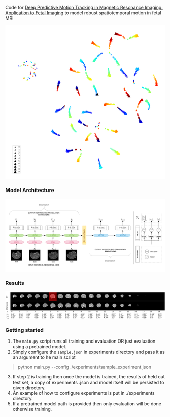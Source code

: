 Code for [Deep Predictive Motion Tracking in Magnetic Resonance Imaging: Application to Fetal Imaging](https://arxiv.org/abs/1909.11625) to model robust spatiotemporal motion in fetal MRI

![tSNE projection of internal states of encoder lstm](./imgs/tsne_encoder_lstm_states_perplexity5.png)


### Model Architecture
![model_architecture](./imgs/model_architecture.png)

### Results
![results](./imgs/est_pred_imposed_slices_test29_msk5.png)

### Getting started
1. The `main.py` script runs all training and evaluation OR just evaluation using a pretrained model.
2. Simply configure the `sample.json` in experiments directory and pass it as an argument to he main script
> python main.py --config ./experiments/sample_experiment.json 
3. If step 2 is training then once the model is trained, the results of held out test set, a copy of experiments
.json and model itself will be persisted to given directory.
4. An example of how to configure experiments is put in ./experiments directory.
5. If a pretrained model path is provided then only evaluation will be done otherwise training.

